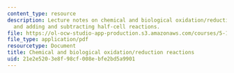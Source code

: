```yaml
---
content_type: resource
description: Lecture notes on chemical and biological oxidation/reduction reactions,
  and adding and subtracting half-cell reactions.
file: https://ol-ocw-studio-app-production.s3.amazonaws.com/courses/5-111-principles-of-chemical-science-fall-2008/21e2e5203e8f98cf008ebfe2bd5a9901_lecnotes26.pdf
file_type: application/pdf
resourcetype: Document
title: Chemical and biological oxidation/reduction reactions
uid: 21e2e520-3e8f-98cf-008e-bfe2bd5a9901
---
```

